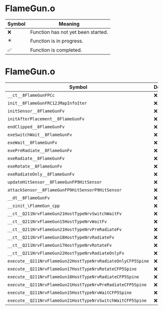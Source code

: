 # FlameGun.o
| Symbol | Meaning 
| ------------- | ------------- 
| :x: | Function has not yet been started. 
| :eight_pointed_black_star: | Function is in progress. 
| :white_check_mark: | Function is completed. 


# FlameGun.o
| Symbol | Decompiled? |
| ------------- | ------------- |
| `__ct__8FlameGunFPCc` | :x: |
| `init__8FlameGunFRC12JMapInfoIter` | :x: |
| `initSensor__8FlameGunFv` | :x: |
| `initAfterPlacement__8FlameGunFv` | :x: |
| `endClipped__8FlameGunFv` | :x: |
| `exeSwitchWait__8FlameGunFv` | :x: |
| `exeWait__8FlameGunFv` | :x: |
| `exePreRadiate__8FlameGunFv` | :x: |
| `exeRadiate__8FlameGunFv` | :x: |
| `exeRotate__8FlameGunFv` | :x: |
| `exeRadiateOnly__8FlameGunFv` | :x: |
| `updateHitSensor__8FlameGunFP9HitSensor` | :x: |
| `attackSensor__8FlameGunFP9HitSensorP9HitSensor` | :x: |
| `__dt__8FlameGunFv` | :x: |
| `__sinit_\FlameGun_cpp` | :x: |
| `__ct__Q211NrvFlameGun21HostTypeNrvSwitchWaitFv` | :x: |
| `__ct__Q211NrvFlameGun15HostTypeNrvWaitFv` | :x: |
| `__ct__Q211NrvFlameGun21HostTypeNrvPreRadiateFv` | :x: |
| `__ct__Q211NrvFlameGun18HostTypeNrvRadiateFv` | :x: |
| `__ct__Q211NrvFlameGun17HostTypeNrvRotateFv` | :x: |
| `__ct__Q211NrvFlameGun22HostTypeNrvRadiateOnlyFv` | :x: |
| `execute__Q211NrvFlameGun22HostTypeNrvRadiateOnlyCFP5Spine` | :x: |
| `execute__Q211NrvFlameGun17HostTypeNrvRotateCFP5Spine` | :x: |
| `execute__Q211NrvFlameGun18HostTypeNrvRadiateCFP5Spine` | :x: |
| `execute__Q211NrvFlameGun21HostTypeNrvPreRadiateCFP5Spine` | :x: |
| `execute__Q211NrvFlameGun15HostTypeNrvWaitCFP5Spine` | :x: |
| `execute__Q211NrvFlameGun21HostTypeNrvSwitchWaitCFP5Spine` | :x: |
